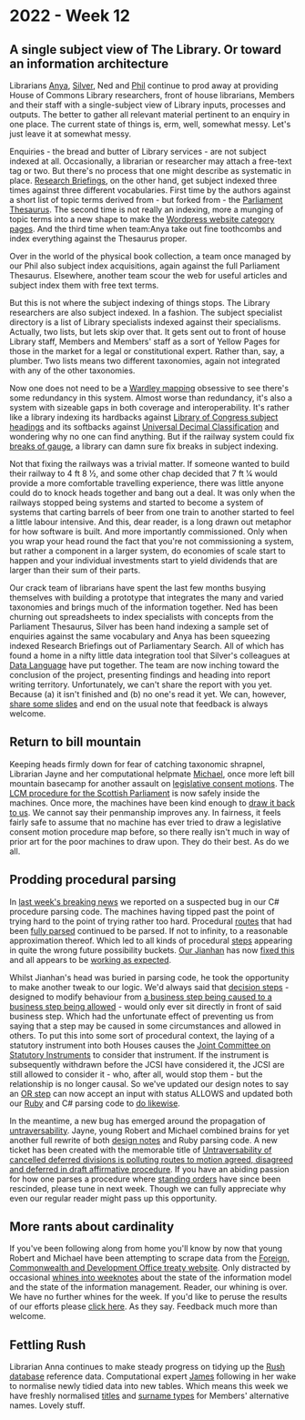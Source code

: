 # 2022 - Week 12

## A single subject view of The Library. Or toward an information architecture

Librarians [Anya](https://twitter.com/bitten_), [Silver](https://twitter.com/silveroliver), Ned and [Phil](https://twitter.com/philbgorman) continue to prod away at providing House of Commons Library researchers, front of house librarians, Members and their staff with a single-subject view of Library inputs, processes and outputs. The better to gather all relevant material pertinent to an enquiry in one place. The current state of things is, erm, well, somewhat messy. Let's just leave it at somewhat messy.

Enquiries - the bread and butter of Library services - are not subject indexed at all. Occasionally, a librarian or researcher may attach a free-text tag or two. But there's no process that one might describe as systematic in place. [Research Briefings](https://researchbriefings.parliament.uk/), on the other hand, get subject indexed three times against three different vocabularies. First time by the authors against a short list of topic terms derived from - but forked from - the [Parliament Thesaurus](https://explore.data.parliament.uk/?endpoint=terms). The second time is not really an indexing, more a munging of topic terms into a new shape to make the [Wordpress website category pages](https://commonslibrary.parliament.uk/research/). And the third time when team:Anya take out fine toothcombs and index everything against the Thesaurus proper.

Over in the world of the physical book collection, a team once managed by our Phil also subject index acquisitions, again against the full Parliament Thesaurus. Elsewhere, another team scour the web for useful articles and subject index them with free text terms.

But this is not where the subject indexing of things stops. The Library researchers are also subject indexed. In a fashion. The subject specialist directory is a list of Library specialists indexed against their specialisms. Actually, two lists, but lets skip over that. It gets sent out to front of house Library staff, Members and Members' staff as a sort of Yellow Pages for those in the market for a legal or constitutional expert. Rather than, say, a plumber. Two lists means two different taxonomies, again not integrated with any of the other taxonomies.

Now one does not need to be a [Wardley mapping](https://en.wikipedia.org/wiki/Wardley_map) obsessive to see there's some redundancy in this system. Almost worse than redundancy, it's also a system with sizeable gaps in both coverage and interoperability.  It's rather like a library indexing its hardbacks against [Library of Congress subject headings](https://authorities.loc.gov/cgi-bin/Pwebrecon.cgi?DB=local&PAGE=First) and its softbacks against [Universal Decimal Classification](https://en.wikipedia.org/wiki/Universal_Decimal_Classification) and wondering why no one can find anything. But if the railway system could fix [breaks of gauge](https://en.wikipedia.org/wiki/Break_of_gauge), a library can damn sure fix breaks in subject indexing.

Not that fixing the railways was a trivial matter. If someone wanted to build their railway to 4 ft 8 1⁄2, and some other chap decided that 7 ft 1⁄4 would provide a more comfortable travelling experience, there was little anyone could do to knock heads together and bang out a deal. It was only when the railways stopped being systems and started to become a system of systems that carting barrels of beer from one train to another started to feel a little labour intensive. And this, dear reader, is a long drawn out metaphor for how software is built. And more importantly commissioned. Only when you wrap your head round the fact that you're not commissioning a system, but rather a component in a larger system, do economies of scale start to happen and your individual investments start to yield dividends that are larger than their sum of their parts.

Our crack team of librarians have spent the last few months busying themselves with building a prototype that integrates the many and varied taxonomies and brings much of the information together. Ned has been churning out spreadsheets to index specialists with concepts from the Parliament Thesaurus, Silver has been hand indexing a sample set of enquiries against the same vocabulary and Anya has been squeezing indexed Research Briefings out of Parliamentary Search. All of which has found a home in a nifty little data integration tool that Silver's colleagues at [Data Language](https://datalanguage.com/) have put together. The team are now inching toward the conclusion of the project, presenting findings and heading into report writing territory. Unfortunately, we can't share the report with you yet. Because (a) it isn't finished and (b) no one's read it yet. We can, however, [share some slides](https://docs.google.com/presentation/d/1i1kaZCFS1D3ngV0M86bqQxDBzAyapSaMbCPSNTTviqU/edit?usp=sharing) and end on the usual note that feedback is always welcome.

## Return to bill mountain

Keeping heads firmly down for fear of catching taxonomic shrapnel, Librarian Jayne and her computational helpmate [Michael](https://twitter.com/fantasticlife), once more left bill mountain basecamp for another assault on [legislative consent motions](https://en.wikipedia.org/wiki/Legislative_consent_motion). The [LCM procedure for the Scottish Parliament](https://ukparliament.github.io/ontologies/procedure/maps/legislation/primary/public-bills/components/devolved-legislature-consent/scottish-parliament/scottish-parliament-consent.pdf) is now safely inside the machines. Once more, the machines have been kind enough to [draw it back to us](https://ukparliament.github.io/ontologies/procedure/maps/legislation/primary/public-bills/components/devolved-legislature-consent/scottish-parliament/scottish-parliament-consent.svg). We cannot say their penmanship improves any. In fairness, it feels fairly safe to assume that no machine has ever tried to draw a legislative consent motion procedure map before, so there really isn't much in way of prior art for the poor machines to draw upon. They do their best. As do we all.

## Prodding procedural parsing

In [last week's breaking news](https://ukparliament.github.io/ontologies/meta/weeknotes/2022/11/#prodding-procedural-parsing) we reported on a suspected bug in our C# procedure parsing code. The machines having tipped past the point of trying hard to the point of trying rather too hard. Procedural [routes](https://ukparliament.github.io/ontologies/procedure/procedure-ontology.html#d4e164) that had been [fully parsed](https://ukparliament.github.io/ontologies/procedure/maps/meta/design-notes/#parse-passes) continued to be parsed. If not to infinity, to a reasonable approximation thereof. Which led to all kinds of procedural [steps](https://ukparliament.github.io/ontologies/procedure/procedure-ontology.html#d4e175) appearing in quite the wrong future possibility buckets. [Our Jianhan](https://twitter.com/jianhanzhu) has now [fixed this](https://trello.com/c/QVKp6GUK/285-bug-in-procedure-parsing-code) and all appears to be [working as expected](https://procedures.azurewebsites.net/WorkPackages/526/stepreport).

Whilst Jianhan's head was buried in parsing code, he took the opportunity to make another tweak to our logic. We'd always said that [decision steps](https://ukparliament.github.io/ontologies/procedure/maps/meta/design-notes/#decision-steps) - designed to modify behaviour from [a business step being caused to a business step being allowed](https://ukparliament.github.io/ontologies/procedure/maps/meta/design-notes/#potential-states-of-a-business-step) - would only ever sit directly in front of said business step. Which had the unfortunate effect of preventing us from saying that a step may be caused in some circumstances and allowed in others. To put this into some sort of procedural context, the laying of a statutory instrument into both Houses causes the [Joint Committee on Statutory Instruments](https://committees.parliament.uk/committee/148/statutory-instruments-joint-committee/) to consider that instrument. If the instrument is subsequently withdrawn before the JCSI have considered it, the JCSI are still allowed to consider it - who, after all, would stop them - but the relationship is no longer causal. So we've updated our design notes to say an [OR step](https://ukparliament.github.io/ontologies/procedure/maps/meta/design-notes/#or-steps) can now accept an input with status ALLOWS and updated both our [Ruby](https://parliamentary-procedures.herokuapp.com/meta/comments) and C# parsing code to [do likewise](https://trello.com/c/33VywVWo/286-change-the-behaviour-of-an-or-step-to-allow-an-input-with-status-allows).

In the meantime, a new bug has emerged around the propagation of [untraversability](https://ukparliament.github.io/ontologies/procedure/maps/meta/design-notes/#route-currentness-and-untraversability). Jayne, young Robert and Michael combined brains for yet another full rewrite of both [design notes](https://ukparliament.github.io/ontologies/procedure/maps/meta/design-notes/) and Ruby parsing code. A new ticket has been created with the memorable title of [Untraversability of cancelled deferred divisions is polluting routes to motion agreed, disagreed and deferred in draft affirmative procedure](https://trello.com/c/n7LVS0TI/281-untraversability-of-cancelled-deferred-divisions-is-polluting-routes-to-motion-agreed-disagreed-and-deferred-in-draft-affirmativ). If you have an abiding passion for how one parses a procedure where [standing orders](https://standing-orders.herokuapp.com/) have since been rescinded, please tune in next week. Though we can fully appreciate why even our regular reader might pass up this opportunity.

## More rants about cardinality

If you've been following along from home you'll know by now that young Robert and Michael have been attempting to scrape data from the [Foreign, Commonwealth and Development Office treaty website](https://treaties.fcdo.gov.uk/responsive/app/consolidatedSearch/). Only distracted by occasional [whines into weeknotes](https://ukparliament.github.io/ontologies/meta/weeknotes/2022/11/#more-rants-about-cardinality) about the state of the information model and the state of the information management. Reader, our whining is over. We have no further whines for the week. If you'd like to peruse the results of our efforts please [click here](https://uk-treaties.herokuapp.com/). As they say. Feedback much more than welcome.

## Fettling Rush

Librarian Anna continues to make steady progress on tidying up the [Rush database](https://membersafter1832.historyofparliamentonline.org/) reference data. Computational expert [James](https://twitter.com/jamesjefferies) following in her wake to normalise newly tidied data into new tables. Which means this week we have freshly normalised [titles](https://membersafter1832.historyofparliamentonline.org/honorifics) and  [surname types](https://membersafter1832.historyofparliamentonline.org/surname_types) for Members' alternative names. Lovely stuff.